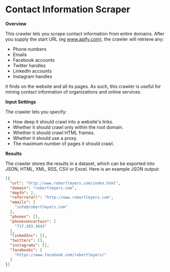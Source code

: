 # Contact Information Scraper
**Overview**

This crawler lets you scrape contact information from entire domains. After you supply the start URL (eg www.apify.com), the crawler will retrieve any:

- Phone numbers
- Emails
- Facebook accounts
- Twitter handles
- LinkedIn accounts
- Instagram handles

it finds on the website and all its pages. As such, this crawler is useful for mining contact information of organizations and online services.

**Input Settings**

The crawler lets you specify:

- How deep it should crawl into a website's links.
- Whether it should crawl only within the root domain.
- Whether it should crawl HTML frames.
- Whether it should use a proxy.
- The maximum number of pages it should crawl.

**Results**

The crawler stores the results in a dataset, which can be exported into JSON, HTML, XML, RSS, CSV or Excel. Here is an example JSON output:

```json
[{
  "url": "http://www.robertlmyers.com/index.html",
  "domain": "robertlmyers.com",
  "depth": 2,
  "referrerUrl": "http://www.robertlmyers.com",
  "emails": [
    "info@robertlmyers.com"
  ],
  "phones": [],
  "phonesUncertain": [
    "717.393.3643"
  ],
  "linkedIns": [],
  "twitters": [],
  "instagrams": [],
  "facebooks": [
    "https://www.facebook.com/robertlmyers/"
  ]
}]
```
